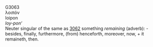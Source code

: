 G3063  
λοιπόν  
loipon  
*loy-pon‘*  
Neuter singular of the same as [3062](g3062) something *remaining*
(adverb): - besides, finally, furthermore, (from) henceforth, moreover,
now, + it remaineth, then.  
